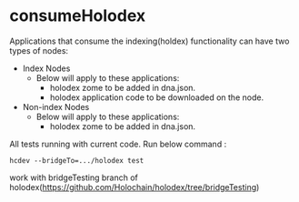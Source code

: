 # consumeHolodex
Applications that consume the indexing(holdex) functionality can have two types of nodes:
  - Index Nodes
    - Below will apply to these applications:
      - holodex zome to be added in dna.json.
      - holodex application code to be downloaded on the node. 
  - Non-index Nodes
    - Below will apply to these applications:
      - holodex zome to be added in dna.json.

All tests running with current code. Run below command :

`hcdev --bridgeTo=.../holodex test`

work with bridgeTesting branch of holodex(https://github.com/Holochain/holodex/tree/bridgeTesting)
